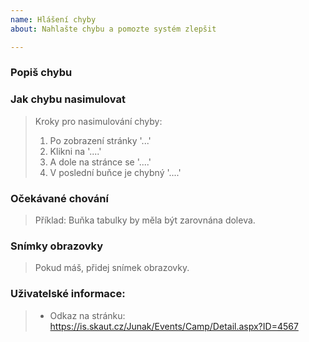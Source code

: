 ```yaml
---
name: Hlášení chyby
about: Nahlašte chybu a pomozte systém zlepšit

---
```


### Popiš chybu


### Jak chybu nasimulovat
> Kroky pro nasimulování chyby:
> 1. Po zobrazení stránky '...'
> 2. Klikni na '....'
> 3. A dole na stránce se '....'
> 4. V poslední buňce je chybný '....'

### Očekávané chování
> Příklad: Buňka tabulky by měla být zarovnána doleva.

### Snímky obrazovky
> Pokud máš, přidej snímek obrazovky.

### Uživatelské informace:
> - Odkaz na stránku: https://is.skaut.cz/Junak/Events/Camp/Detail.aspx?ID=4567

